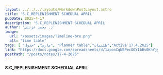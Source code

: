 ```yaml
---
layout: ../../../layouts/MarkdownPostLayout.astro
title: 'S.C_REPLENISHMENT SCHEDUAL APRIL'
pubDate: 2025-4-17
description: 'S.C_REPLENISHMENT SCHEDUAL APRIL'
author: 'د. محمد عزتلى'
image:
  url: "/assets/images/Timeline-bro.png"
  alt: "time table"
tags: [ "مارس", "جدول", "Planner table","طلبيات","Active 17.4.2025"]
link: "https://docs.google.com/spreadsheets/d/1aponCqbBPecGGYIbBv0KhYjywV6XhFi5/edit?usp=sharing&ouid=106439338913487915657&rtpof=true&sd=true"
postPath: "/posts/notes/17-4-2025"
---
```



**S.C_REPLENISHMENT SCHEDUAL APRIL**